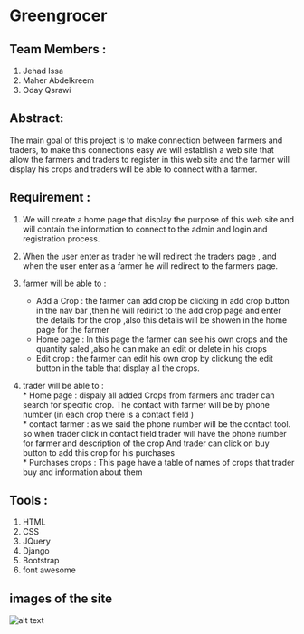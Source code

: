 # Greengrocer



## Team Members : 
1. Jehad Issa
2. Maher Abdelkreem
3. Oday Qsrawi


## Abstract:
The main goal of this project is to make connection between farmers and traders, to make this 
connections easy we will establish a web site that allow the farmers and traders to register in this web 
site and the farmer will display his crops and traders will be able to connect with a farmer.


## Requirement :
1. We will create a home page that display the purpose of this web site and will contain the 
information to connect to the admin and login and registration process.

2. When the user enter as trader he will redirect the traders page , and when the user enter as a 
farmer he will redirect to the farmers page.

3. farmer will be able to :
      * Add a Crop : the farmer can add crop be clicking in add crop button in the nav bar ,then he will redirict to the add crop page and enter the details
      for the crop ,also this detalis will be showen in the home page for the farmer 
      * Home page : In this page the farmer can see his own crops and the quantity saled ,also he can make an edit or delete in his crops  
      * Edit crop : the farmer can edit his own crop by clickung the edit button in the table that display all the crops.
      
4. trader will be able to :<br />
       * Home page : dispaly all added Crops from farmers  and trader can search for specific crop. 
        The contact with farmer will be by phone number (in each crop there is a contact field )  
       * contact farmer : as we said the phone number will be the contact tool. 
        so when trader click in contact field trader will have the phone number for farmer and description of the crop 
         And trader can click on buy button to add this crop for his purchases<br />
       * Purchases crops : This page have a table of names of crops that trader buy and information about them
       
 ## Tools :
 1. HTML
 2. CSS
 3. JQuery
 4. Django
 5. Bootstrap
 6. font awesome
 ## images of the site
![alt text](https://github.com/jehad-issa/Python-Project/blob/oday/1.png?raw=true)




